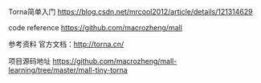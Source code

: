 

Torna简单入门
https://blog.csdn.net/mrcool2012/article/details/121314629


code reference
https://github.com/macrozheng/mall


参考资料
官方文档：http://torna.cn/

项目源码地址
https://github.com/macrozheng/mall-learning/tree/master/mall-tiny-torna